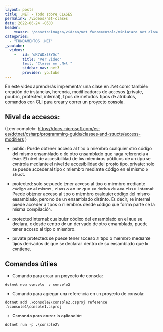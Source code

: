 ```yaml
---
layout: posts
title: .NET - Todo sobre CLASES
permalink: /videos/net-clases
date: 2022-06-24 -0500
header:
    teaser: "/assets/images/videos/net-fundamentals/miniatura-net-clases.png"
categories:
  - "FUNDAMENTOS .NET"
_youtube: 
  videos:
    -   id: "oK7WDxl8YDc"
        title: "Ver video"
        text: "Clases en .Net " 
        sidebar_nav: net3
        provider: youtube
---
```



En este video aprenderás implementar una clase en .Net como también creación de instancias, herencia, modificadores de accesos (private, poublic, protected, internal), tipos de métodos, tipos de atributos, comandos con CLI para crear y correr un proyecto consola.

## Nivel de accesos: 
(Leer completo: https://docs.microsoft.com/es-es/dotnet/csharp/programming-guide/classes-and-structs/access-modifiers )

- public: Puede obtener acceso al tipo o miembro cualquier otro código del mismo ensamblado o de otro ensamblado que haga referencia a éste. El nivel de accesibilidad de los miembros públicos de un tipo se controla mediante el nivel de accesibilidad del propio tipo.
private: solo se puede acceder al tipo o miembro mediante código en el mismo o struct.

- protected:  solo se puede tener acceso al tipo o miembro mediante código en el mismo , class o en un que se deriva de ese class.
internal: Puede obtener acceso al tipo o miembro cualquier código del mismo ensamblado, pero no de un ensamblado distinto. Es decir, se internal puede acceder a tipos o miembros desde código que forma parte de la misma compilación.

- protected internal:  cualquier código del ensamblado en el que se declara, o desde dentro de un derivado de otro ensamblado, puede tener acceso al tipo o miembro.

- private protected: se puede tener acceso al tipo o miembro mediante tipos derivados de que se declaran dentro de su ensamblado que lo contiene.

## Comandos útiles 

- Comando para crear un proyecto de consola: 
```
dotnet new console -o console2
```

- Comando para agregar una referencia en un proyecto de consola: 
```
dotnet add .\console2\console2.csproj reference .\console1\console1.csproj
```

- Comando para correr la aplicación: 
```
dotnet run -p .\console2\
```
